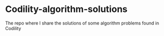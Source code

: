 # Codility-algorithm-solutions
The repo where I share the solutions of some algorithm problems found in Codility
